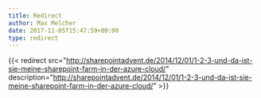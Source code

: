 ```yaml
---
title: Redirect
author: Max Melcher
date: 2017-11-05T15:47:59+00:00
type: redirect
---
```

{{< redirect src="http://sharepointadvent.de/2014/12/01/1-2-3-und-da-ist-sie-meine-sharepoint-farm-in-der-azure-cloud/" description="http://sharepointadvent.de/2014/12/01/1-2-3-und-da-ist-sie-meine-sharepoint-farm-in-der-azure-cloud/" >}}
